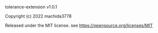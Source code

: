 tolerance-extension v1.0.1

Copyright (c) 2022 machida3778

Released under the MIT license.
see https://opensource.org/licenses/MIT